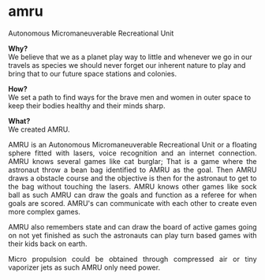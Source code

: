 # amru
Autonomous Micromaneuverable Recreational Unit

<strong>Why?</strong><br />
We believe that we as a planet play way to little and whenever we go in our travels as species we should never forget our inherent nature to play and bring that to our future space stations and colonies. 

<strong>How?</strong><br />
We set a path to find ways for the brave men and women in outer space to keep their bodies healthy and their minds sharp. 

<strong>What?</strong><br />
We created AMRU.<br />

<p style="text-align: justify; text-justify: inter-word;">AMRU is an Autonomous Micromaneuverable Recreational Uni​t or a floating sphere fitted with lasers, voice recognition and an internet connection. AMRU knows several games like cat burglar; That is a game where the astronaut throw a bean bag identified to AMRU as the goal. Then AMRU draws a obstacle course and the objective is then for the astronaut to get to the bag without touching the lasers. AMRU knows other games like sock ball as such AMRU can draw the goals and function as a referee for when goals are scored. AMRU's can communicate with each other to create even more complex games.</p>

<p style="text-align: justify; text-justify: inter-word;">AMRU also remembers state and can draw the board of active games going on not yet finished as such the astronauts can play turn based games with their kids back on earth.</p>

<p style="text-align: justify; text-justify: inter-word;">Micro propulsion could be obtained through compressed air or tiny vaporizer jets as such AMRU only need power.</p>

